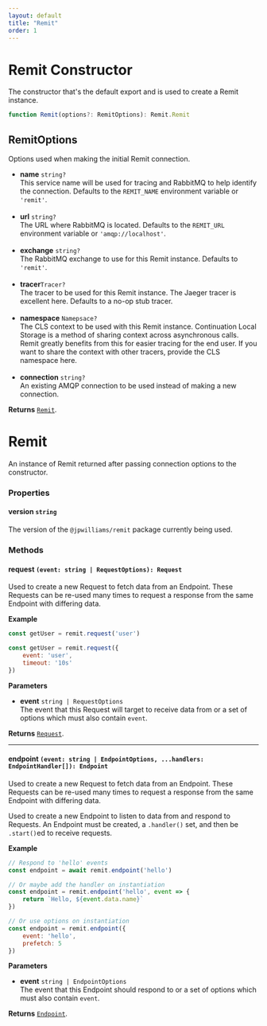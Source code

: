 ```yaml
---
layout: default
title: "Remit"
order: 1
---
```

# Remit Constructor

The constructor that's the default export and is used to create a Remit instance.

``` ts
function Remit(options?: RemitOptions): Remit.Remit
```

## RemitOptions

Options used when making the initial Remit connection.

- **name** `string?`<br/>This service name will be used for tracing and RabbitMQ to help identify the connection. Defaults to the `REMIT_NAME` environment variable or `'remit'`.<br/><br/>
- **url** `string?`<br/>The URL where RabbitMQ is located. Defaults to the `REMIT_URL` environment variable or `'amqp://localhost'`.<br/><br/>
- **exchange** `string?`<br/>The RabbitMQ exchange to use for this Remit instance. Defaults to `'remit'`.<br/><br/>
- **tracer**`Tracer?`<br/>The tracer to be used for this Remit instance. The Jaeger tracer is excellent here. Defaults to a no-op stub tracer.<br/><br/>
- **namespace** `Namepsace?`<br/>The CLS context to be used with this Remit instance. Continuation Local Storage is a method of sharing context across asynchronous calls. Remit greatly benefits from this for easier tracing for the end user. If you want to share the context with other tracers, provide the CLS namespace here.<br/><br/>
- **connection** `string?`<br/>An existing AMQP connection to be used instead of making a new connection.

**Returns** [`Remit`](#).

# Remit

An instance of Remit returned after passing connection options to the constructor.

### Properties

#### version `string`

The version of the `@jpwilliams/remit` package currently being used.

### Methods

#### request `(event: string | RequestOptions): Request`

Used to create a new Request to fetch data from an Endpoint.
These Requests can be re-used many times to request a response from the same Endpoint with differing data.

**Example**

``` js
const getUser = remit.request('user')

const getUser = remit.request({
	event: 'user',
	timeout: '10s'
})
```

**Parameters**

- **event** `string | RequestOptions`<br/>The event that this Request will target to receive data from or a set of options which must also contain `event`.

**Returns** [`Request`](#).

---

#### endpoint `(event: string | EndpointOptions, ...handlers: EndpointHandler[]): Endpoint`

Used to create a new Request to fetch data from an Endpoint.
These Requests can be re-used many times to request a response from the same Endpoint with differing data.

Used to create a new Endpoint to listen to data from and respond to Requests.
An Endpoint must be created, a `.handler()` set, and then be `.start()`ed to receive requests.

**Example**

``` js
// Respond to 'hello' events
const endpoint = await remit.endpoint('hello')

// Or maybe add the handler on instantiation
const endpoint = remit.endpoint('hello', event => {
	return `Hello, ${event.data.name}`
})

// Or use options on instantiation
const endpoint = remit.endpoint({
	event: 'hello',
	prefetch: 5
})
```

**Parameters**

- **event** `string | EndpointOptions`<br/>The event that this Endpoint should respond to or a set of options which must also contain `event`.

**Returns** [`Endpoint`](#).





